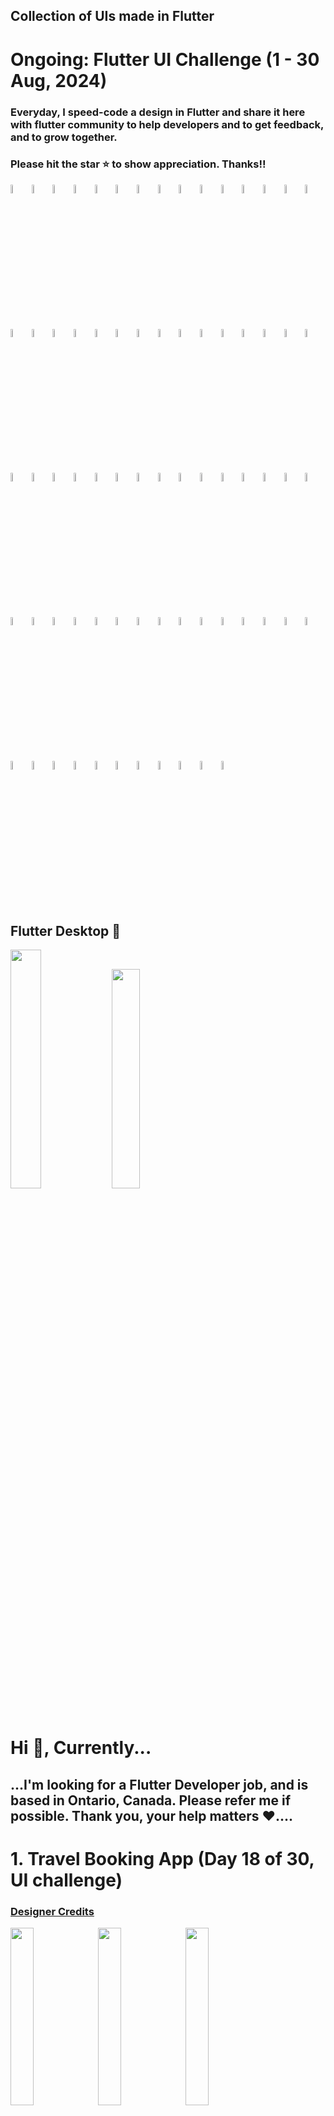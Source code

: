 ## Collection of UIs made in Flutter

# Ongoing: Flutter UI Challenge (1 - 30 Aug, 2024)
### Everyday, I speed-code a design in Flutter and share it here with flutter community to help developers and to get feedback, and to grow together.
### Please hit the star ⭐️ to show appreciation. Thanks!!

<img src="travel_booking/1.png" width="5.9%" height="5.9%"> <img src="travel_booking/2.png" width="5.9%" height="5.9%"> <img src="travel_booking/3.png" width="5.9%" height="5.9%"> <img src="porsche/1.png" width="5.9%" height="5.9%"> <img src="porsche/2.png" width="5.9%" height="5.9%"> <img src="porsche/3.png" width="5.9%" height="5.9%"> <img src="travel/1.png" width="5.9%" height="5.9%"> <img src="travel/2.png" width="5.9%" height="5.9%"> <img src="travel/3.png" width="5.9%" height="5.9%"> <img src="campaigns/1.png" width="5.9%" height="5.9%"> <img src="campaigns/2.png" width="5.9%" height="5.9%"> <img src="campaigns/3.png" width="5.9%" height="5.9%"> <img src="plants_ui/1.png" width="5.9%" height="5.9%"> <img src="plants_ui/2.png" width="5.9%" height="5.9%"> <img src="plants_ui/3.png" width="5.9%" height="5.9%"> <img src="courses/1.png" width="5.9%" height="5.9%"> <img src="courses/2.png" width="5.9%" height="5.9%"> <img src="finances/1.png" width="5.9%" height="5.9%"> <img src="finances/2.png" width="5.9%" height="5.9%"> <img src="finances/3.png" width="5.9%" height="5.9%"> <img src="wellbeing/1.png" width="5.9%" height="5.9%"> <img src="wellbeing/2.png" width="5.9%" height="5.9%"> <img src="wellbeing/3.png" width="5.9%" height="5.9%"> <img src="databest/1.png" width="5.9%" height="5.9%"> <img src="databest/2.png" width="5.9%" height="5.9%"> <img src="databest/3.png" width="5.9%" height="5.9%"> <img src="ford/1.png" width="5.9%" height="5.9%"> <img src="ford/2.png" width="5.9%" height="5.9%"> <img src="ford/3.png" width="5.9%" height="5.9%"> <img src="range_rover/1.png" width="5.9%" height="5.9%"> <img src="range_rover/2.png" width="5.9%" height="5.9%"> <img src="ev_dashboard/1.png" width="5.9%" height="5.9%"> <img src="ev_dashboard/2.png" width="5.9%" height="5.9%"> <img src="tesla/1.png" width="5.9%" height="5.9%"> <img src="tesla/2.png" width="5.9%" height="5.9%"> <img src="tesla/3.png" width="5.9%" height="5.9%"> <img src="tesla/4.png" width="5.9%" height="5.9%"> <img src="banking/1.png" width="5.9%" height="5.9%"> <img src="banking/2.png" width="5.9%" height="5.9%"> <img src="banking/3.png" width="5.9%" height="5.9%"> <img src="journeys/1.png" width="5.9%" height="5.9%"> <img src="journeys/2.png" width="5.9%" height="5.9%"> <img src="journeys/3.png" width="5.9%" height="5.9%"> <img src="power_grid/1.png" width="5.9%" height="5.9%"> <img src="power_grid/2.png" width="5.9%" height="5.9%"> <img src="power_grid/3.png" width="5.9%" height="5.9%"> <img src="books_arena/1.png" width="5.9%" height="5.9%"> <img src="books_arena/2.png" width="5.9%" height="5.9%"> <img src="books_arena/3.png" width="5.9%" height="5.9%"> <img src="meditate/1.png" width="5.9%" height="5.9%"> <img src="meditate/2.png" width="5.9%" height="5.9%"> <img src="meditate/3.png" width="5.9%" height="5.9%"> <img src="book_store/1.png" width="5.9%" height="5.9%"> <img src="book_store/2.png" width="5.9%" height="5.9%"> <img src="book_store/3.png" width="5.9%" height="5.9%"> <img src="book_store/4.png" width="5.9%" height="5.9%"> <img src="dating_app/1.png" width="5.9%" height="5.9%"> <img src="dating_app/2.png" width="5.9%" height="5.9%"> <img src="dating_app/3.png" width="5.9%" height="5.9%"> <img src="music_player/1.png" width="5.9%" height="5.9%"> <img src="music_player/2.png" width="5.9%" height="5.9%"> <img src="sunglasses/1.png" width="5.9%" height="5.9%"> <img src="sunglasses/2.png" width="5.9%" height="5.9%"> <img src="sunglasses/3.png" width="5.9%" height="5.9%"> <img src="banking_store/1.png" width="5.9%" height="5.9%"> <img src="banking_store/2.png" width="5.9%" height="5.9%"> <img src="banking_store/3.png" width="5.9%" height="5.9%"> <img src="banking_store/4.png" width="5.9%" height="5.9%"> <img src="banking_store/5.png" width="5.9%" height="5.9%"> <img src="banking_store/6.png" width="5.9%" height="5.9%"> <img src="banking_store/6.png" width="5.9%" height="5.9%">

## Flutter Desktop 🫠
<img src="sales_dashboard/1.png" width="31.3%" height="31.3%"> <img src="education_desktop/1.png" width="30%" height="30%">


# Hi 👋, Currently...
## ...I'm looking for a Flutter Developer job, and is based in Ontario, Canada. Please refer me if possible. Thank you, your help matters ❤️....

# 1. Travel Booking App (Day 18 of 30, UI challenge)
### [Designer Credits](https://dribbble.com/shots/19332459-Travel-service-Mobile-app)
<a href= "travel_booking/"><img src="travel_booking/1.png" width="27%" height="27%"></a> <a href= "travel_booking/"><img src="travel_booking/2.png" width="27%" height="27%"></a> <a href= "travel_booking/"><img src="travel_booking/3.png" width="27%" height="27%"></a>

# 2. Porsche App (Day 17 of 30, UI challenge)
### [Designer Credits](https://dribbble.com/shots/23351113-Car-Store-App-UI)
<a href= "porsche/"><img src="porsche/1.png" width="27%" height="27%"></a> <a href= "porsche/"><img src="porsche/2.png" width="27%" height="27%"></a> <a href= "porsche/"><img src="porsche/3.png" width="27%" height="27%"></a>

# 3. Travel App (Day 16 of 30, UI challenge)
### [Designer Credits](https://dribbble.com/shots/24584225-Travel-Mobile-App)
<a href= "travel/"><img src="travel/1.png" width="27%" height="27%"></a> <a href= "travel/"><img src="travel/2.png" width="27%" height="27%"></a> <a href= "travel/"><img src="travel/3.png" width="27%" height="27%"></a>

# 4. Campaigns App (Day 15 of 30, UI challenge)
### [Designer Credits](https://dribbble.com/shots/24509335-Charity-App-Design)
<a href= "campaigns/"><img src="campaigns/1.png" width="27%" height="27%"></a> <a href= "campaigns/"><img src="campaigns/2.png" width="27%" height="27%"></a> <a href= "campaigns/"><img src="campaigns/3.png" width="27%" height="27%"></a>

# 5. Onboarding Plants Store App (Day 14 of 30, UI challenge)
### [Designer Credits](https://dribbble.com/shots/24101329-onboarding-for-plant-app)
<a href= "plants_ui/"><img src="plants_ui/1.png" width="27%" height="27%"></a> <a href= "plants_ui/"><img src="plants_ui/2.png" width="27%" height="27%"></a> <a href= "plants_ui/"><img src="plants_ui/3.png" width="27%" height="27%"></a>

# 6. Courses App (Day 13 of 30, UI challenge)
### [Designer Credits](https://dribbble.com/shots/24010725-Learning-App-Design)
<a href= "courses/"><img src="courses/1.png" width="27%" height="27%"></a> <a href= "courses/"><img src="courses/2.png" width="27%" height="27%"></a>

# 7. Finances App (Day 12 of 30, UI challenge)
### [Designer Credits](https://dribbble.com/shots/21652377-Finance-service-Mobile-app)
<a href= "finances/"><img src="finances/1.png" width="27%" height="27%"></a> <a href= "finances/"><img src="finances/2.png" width="27%" height="27%"></a> <a href= "finances/"><img src="finances/3.png" width="27%" height="27%"></a>

# 8. Education Dashboard Flutter Desktop (Day 11 of 30, UI challenge)
### [Designer Credits](https://dribbble.com/shots/24505736-Online-Education-App-Design)
<a href= "education_desktop/"><img src="education_desktop/1.png" width="100%" height="100%"></a>

# 9. Wellbeing App (Day 10 of 30, UI challenge)
### [Designer Credits](https://dribbble.com/shots/24102638-Meditation-Mobile-App)
<a href= "wellbeing/"><img src="wellbeing/1.png" width="27%" height="27%"></a> <a href= "wellbeing/"><img src="wellbeing/2.png" width="27%" height="27%"></a> <a href= "wellbeing/"><img src="wellbeing/3.png" width="27%" height="27%"></a>

# 10. Databest App (Day 9 of 30, UI challenge)
### [Designer Credits](https://dribbble.com/shots/20676640-Databest-Mobile-App-Design-iOS-Android-UX-UI-Designer)
<a href= "databest/"><img src="databest/1.png" width="27%" height="27%"></a> <a href= "databest/"><img src="databest/2.png" width="27%" height="27%"></a> <a href= "databest/"><img src="databest/3.png" width="27%" height="27%"></a>

# 11. Classic Ford App (Day 8 of 30, UI challenge)
### [Designer Credits](https://dribbble.com/shots/23302025-Ford-Classic)
<a href= "ford/"><img src="ford/1.png" width="27%" height="27%"></a> <a href= "ford/"><img src="ford/2.png" width="27%" height="27%"></a> <a href= "ford/"><img src="ford/3.png" width="27%" height="27%"></a>

# 12. Range Rover App (Day 7 of 30, UI challenge)
### [Designer Credits](https://dribbble.com/shots/22562451-Jerez-App-Electrical-and-Crypto-Driven-Car)
<a href= "range_rover/"><img src="range_rover/1.png" width="27%" height="27%"></a> <a href= "range_rover/"><img src="range_rover/2.png" width="27%" height="27%"></a>

# 13. Sales Dashboard Flutter Desktop (Day 6 of 30, UI challenge)
### [Designer Credits](https://dribbble.com/shots/24573449-Sales-Dashboard)
<a href= "sales_dashboard/"><img src="sales_dashboard/1.png" width="100%" height="100%"></a>

# 14. EV Dashboard App (Day 5 of 30, UI challenge)
### [Designer Credits](https://dribbble.com/shots/23693275-Tesla-Mobile-App-Concept)
<a href= "ev_dashboard/"><img src="ev_dashboard/1.png" width="27%" height="27%"></a> <a href= "ev_dashboard/"><img src="ev_dashboard/2.png" width="27%" height="27%"></a>

# 15. Tesla App (Day 4 of 30, UI challenge)
### [Designer Credits](https://dribbble.com/shots/24365934-EV-Station-Charge-and-Profile-Screen-Design-Friday-Tech-Labs)
<a href= "tesla/"><img src="tesla/1.png" width="27%" height="27%"></a> <a href= "tesla/"><img src="tesla/2.png" width="27%" height="27%"></a> <a href= "tesla/"><img src="tesla/3.png" width="27%" height="27%"></a> <a href= "tesla/"><img src="tesla/4.png" width="27%" height="27%"></a>

# 16. Banking App (Day 3 of 30, UI challenge)
### [Designer Credits](https://dribbble.com/shots/24030587-Banking-Mobile-App)
<a href= "banking/"><img src="banking/1.png" width="27%" height="27%"></a> <a href= "banking/"><img src="banking/2.png" width="27%" height="27%"></a> <a href= "banking/"><img src="banking/3.png" width="27%" height="27%"></a>

# 17. Journeys (Day 2 of 30, UI challenge)
### [Designer Credits](https://dribbble.com/shots/23963293-Travel-Booking-Mobile-App-UI)
<a href= "journeys/"><img src="journeys/1.png" width="27%" height="27%"></a> <a href= "journeys/"><img src="journeys/2.png" width="27%" height="27%"></a> <a href= "journeys/"><img src="journeys/3.png" width="27%" height="27%"></a>

# 18. Power Grid (Day 1 of 30, UI challenge)
### [Designer Credits](https://dribbble.com/shots/24230360-MYGRID-Smart-AI-Mobile-App)
<a href= "power_grid/"><img src="power_grid/1.png" width="27%" height="27%"></a> <a href= "power_grid/"><img src="power_grid/2.png" width="27%" height="27%"></a> <a href= "power_grid/"><img src="power_grid/3.png" width="27%" height="27%"></a>

# 19. Books Arena
### [Designer Credits](https://dribbble.com/shots/24116590-eBook-Mobile-App)
<a href= "books_arena/"><img src="books_arena/1.png" width="27%" height="27%"></a> <a href= "books_arena/"><img src="books_arena/2.png" width="27%" height="27%"></a> <a href= "books_arena/"><img src="books_arena/3.png" width="27%" height="27%"></a>

# 20. Meditate and Heal
### [Designer Credits](https://dribbble.com/shots/24037088-Meditation-app-design-mobile-app)
<a href= "meditate/"><img src="meditate/1.png" width="27%" height="27%"></a> <a href= "meditate/"><img src="meditate/2.png" width="27%" height="27%"></a> <a href= "meditate/"><img src="meditate/3.png" width="27%" height="27%"></a>

# 21. BioSphere
### [Designer Credits](https://dribbble.com/shots/23304929-BioSphere-Mobile-App-Concept)
https://github.com/justkawal/UI/assets/49296873/d18d3df0-424f-4646-a9eb-43bd716106b4

# 22. Book Store
### [Designer Credits](https://dribbble.com/shots/23184080-Book-Store-Mobile-Concept)
<a href= "book_store/"><img src="book_store/1.png" width="27%" height="27%"></a> <a href= "book_store/"><img src="book_store/2.png" width="27%" height="27%"></a> <a href= "book_store/"><img src="book_store/3.png" width="27%" height="27%"></a> <a href= "book_store/"><img src="book_store/4.png" width="27%" height="27%"></a>

# 23. Dating App
### [Designer Credits](https://dribbble.com/shots/23309894-Dating-app-design-mobile-app)
<a href= "dating_app/"><img src="dating_app/1.png" width="27%" height="27%"></a> <a href= "dating_app/"><img src="dating_app/2.png" width="27%" height="27%"></a> <a href= "dating_app/"><img src="dating_app/3.png" width="27%" height="27%"></a>

# 24. Music Player
### [Designer Credits](https://dribbble.com/shots/9338617-Simple-Music-Player)
<a href= "music_player/"><img src="music_player/1.png" width="27%" height="27%"></a> <a href= "music_player/"><img src="music_player/2.png" width="27%" height="27%"></a>

# 25. Sun Glasses Store
### [Designer Credits](https://dribbble.com/shots/22836673-E-commerce-mobile-app)
<a href= "sunglasses/"><img src="sunglasses/1.png" width="27%" height="27%"></a> <a href= "sunglasses/"><img src="sunglasses/2.png" width="27%" height="27%"></a> <a href= "sunglasses/"><img src="sunglasses/3.png" width="27%" height="27%"></a>

# 26. Banking
### [Designer Credits](https://dribbble.com/shots/7285975-Warren-Splash-Investment-Category)
<a href= "banking_store/"><img src="banking_store/1.png" width="27%" height="27%"></a> <a href= "banking_store/"><img src="banking_store/2.png" width="27%" height="27%"></a> <a href= "banking_store/"><img src="banking_store/3.png" width="27%" height="27%"></a>
<br>
<img src="banking_store/4.png" width="27%" height="27%"></a> <a href= "banking_store/"><img src="banking_store/5.png" width="27%" height="27%"></a> <a href= "banking_store/"><img src="banking_store/6.png" width="27%" height="27%"></a>

# 27. Architect UI
<img src="https://github.com/justkawal/architect_ui/blob/169cbf4780b12d5e4130b84e6e32a516d726da2a/1.png" width="27%" height="27%"><img src="https://github.com/justkawal/architect_ui/blob/169cbf4780b12d5e4130b84e6e32a516d726da2a/2.png" width="27%" height="27%"><img src="https://github.com/justkawal/architect_ui/blob/169cbf4780b12d5e4130b84e6e32a516d726da2a/3.png" width="27%" height="27%">

# 28. Furniture Store
<img src="https://github.com/justkawal/furniture_store/blob/702fa3c818f44317f6a9074880cc05cce7aba67a/1.png" width="27%" height="27%"><img src="https://github.com/justkawal/furniture_store/blob/702fa3c818f44317f6a9074880cc05cce7aba67a/2.png" width="27%" height="27%"><img src="https://github.com/justkawal/furniture_store/blob/702fa3c818f44317f6a9074880cc05cce7aba67a/3.png" width="27%" height="27%">
